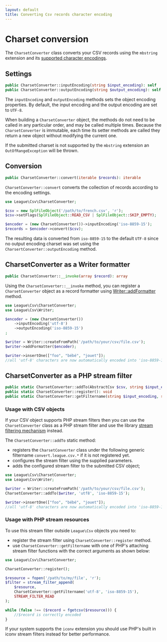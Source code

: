 ```yaml
---
layout: default
title: Converting Csv records character encoding
---
```


# Charset conversion

The `CharsetConverter` class converts your CSV records using the `mbstring` extension and its [supported character encodings](http://php.net/manual/en/mbstring.supported-encodings.php).

## Settings

```php
public CharsetConverter::inputEncoding(string $input_encoding): self
public CharsetConverter::outputEncoding(string $output_encoding): self
```

The `inputEncoding` and `outputEncoding` methods sets the object encoding properties. By default, the input encoding and the output encoding are set to `UTF-8`.

When building a `CharsetConverter` object, the methods do not need to be called in any particular order, and may be called multiple times. Because the `CharsetConverter` is immutable, each time its setter methods are called they return a new object without modifying the current one.

<p class="message-warning">If the submitted charset is not supported by the <code>mbstring</code> extension an <code>OutOfRangeException</code> will be thrown.</p>

## Conversion

```php
public CharsetConverter::convert(iterable $records): iterable
```

`CharsetConverter::convert` converts the collection of records according to the encoding settings.

```php
use League\Csv\CharsetConverter;

$csv = new SplFileObject('/path/to/french.csv', 'r');
$csv->setFlags(SplFileObject::READ_CSV | SplFileObject::SKIP_EMPTY);

$encoder = (new CharsetConverter())->inputEncoding('iso-8859-15');
$records = $encoder->convert($csv);
```

The resulting data is converted from `iso-8859-15` to the default `UTF-8` since no output encoding charset was set using the `CharsertConverter::outputEncoding` method.

## CharsetConverter as a Writer formatter

```php
public CharsetConverter::__invoke(array $record): array
```

Using the `CharsetConverter::__invoke` method, you can register a `CharsetConverter` object as a record formatter using [Writer::addFormatter](/9.0/writer/#record-formatter) method.

```php
use League\Csv\CharsetConverter;
use League\Csv\Writer;

$encoder = (new CharsetConverter())
    ->inputEncoding('utf-8')
    ->outputEncoding('iso-8859-15')
;

$writer = Writer::createFromPath('/path/to/your/csv/file.csv');
$writer->addFormatter($encoder);

$writer->insertOne(["foo", "bébé", "jouet"]);
//all 'utf-8' characters are now automatically encoded into 'iso-8859-15' charset
```

## CharsetConverter as a PHP stream filter

```php
public static CharsetConverter::addTo(AbstractCsv $csv, string $input_encoding, string $output_encoding): AbstractCsv
public static CharsetConverter::register(): void
public static CharsetConverter::getFiltername(string $input_encoding, string $output_encoding): string
```

### Usage with CSV objects

If your CSV object supports PHP stream filters then you can use the `CharsetConverter` class as a PHP stream filter and use the library [stream filtering mechanism](/9.0/connections/filters/) instead.

The `CharsetConverter::addTo` static method:

- registers the `CharsetConverter` class under the following generic filtername `convert.league.csv.*` if it is not registered yet.
- configures the stream filter using the supplied parameters.
- adds the configured stream filter to the submitted CSV object;

```php
use League\Csv\CharsetConverter;
use League\Csv\Writer;

$writer = Writer::createFromPath('/path/to/your/csv/file.csv');
CharsetConverter::addTo($writer, 'utf8', 'iso-8859-15');

$writer->insertOne(["foo", "bébé", "jouet"]);
//all 'utf-8' characters are now automatically encoded into 'iso-8859-15' charset
```

### Usage with PHP stream resources

To use this stream filter outside `League\Csv` objects you need to:

- register the stream filter using `CharsetConverter::register` method.
- use `CharsetConverter::getFiltername` with one of PHP's attaching stream filter functions with the correct arguments as shown below:

```php
use League\Csv\CharsetConverter;

CharsetConverter::register();

$resource = fopen('/path/to/my/file', 'r');
$filter = stream_filter_append(
    $resource,
    CharsetConverter::getFiltername('utf-8', 'iso-8859-15'),
    STREAM_FILTER_READ
);

while (false !== ($record = fgetcsv($resource))) {
    //$record is correctly encoded
}
```

<p class="message-info">If your system supports the <code>iconv</code> extension you should use PHP's built in iconv stream filters instead for better performance.</p>
